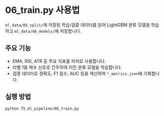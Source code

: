 # 06_train.py 사용법

`ml_data/05_split/`에 저장된 학습/검증 데이터를 읽어
LightGBM 분류 모델을 학습하고 `ml_data/06_models/`에 저장합니다.

## 주요 기능
- EMA, RSI, ATR 등 주요 지표를 피처로 사용합니다.
- 라벨 1을 매수 신호로 간주하여 이진 분류 모델을 학습합니다.
- 검증 데이터로 정확도, F1 점수, AUC 등을 계산하여 `*_metrics.json`에 기록합니다.

## 실행 방법
```bash
python f5_ml_pipeline/06_train.py
```
